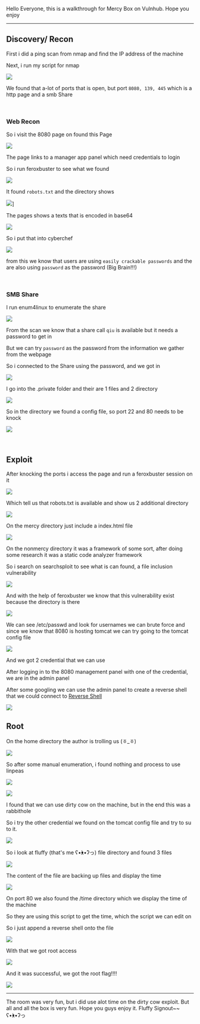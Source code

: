 Hello Everyone, this is a walkthrough for Mercy Box on Vulnhub. Hope you enjoy 

-------

## Discovery/ Recon 

First i did a ping scan from nmap and find the IP address of the machine

Next, i run my script for nmap 


![](https://i.imgur.com/qIOOWVj.png)


We found that a-lot of ports that is open, but port `8080, 139, 445` which is  a http page and a smb Share


<br>

### Web Recon

So i visit the 8080 page on found this Page

![](https://i.imgur.com/wn57KuA.png)


The page links to a manager app panel which need credentials to login 

So i run feroxbuster to see what we found


![](https://i.imgur.com/6BiwTIw.png)


It found `robots.txt` and the directory shows 


![](https://i.imgur.com/O54EhRL.png)]


The pages shows a texts that is encoded in base64


![](https://i.imgur.com/mkj3DtT.png)


So i put that into cyberchef 

![](https://i.imgur.com/trjQ3Cr.png)


from this we know that users are using `easily crackable passwords` and the are also using `password` as the password (Big Brain!!!) 

<br>



### SMB Share

I run enum4linux to enumerate the share


![](https://i.imgur.com/sm1boQg.png)


From the scan we know that a share call `qiu` is available but it needs a password to get in

But we can try `password` as the password from the information we gather from the webpage

So i connected to the Share using the password, and we got in

![](https://i.imgur.com/WHP7eBf.png)


I go into the .private folder and their are 1 files and 2 directory

![](https://i.imgur.com/wgfqIzo.png)


So in the directory we found a config file, so port 22 and 80 needs to be knock


![](https://i.imgur.com/aP27DYX.png)


<br>


## Exploit

After knocking the ports i access the page and run a feroxbuster session on it


![](https://i.imgur.com/iYo9mwN.png)


Which tell us that robots.txt is available and show us 2 additional directory 


![](https://i.imgur.com/n1fr7pR.png)


On the mercy directory just include a index.html file


![](https://i.imgur.com/0YGSStO.png)


On the nonmercy directory it was a framework of some sort, after doing some research it was a static code analyzer framework

So i search on searchsploit to see what is can found, a file inclusion vulnerability 

![](https://i.imgur.com/cRDHZGX.png)


And with the help of feroxbuster we know that this vulnerability exist because the directory is there 


![](https://i.imgur.com/5mjkAmd.png)


We can see /etc/passwd and look for usernames we can brute force and since we know that 8080 is hosting tomcat we can try going to the tomcat config file


![](https://i.imgur.com/8qjeZAi.png)


And we got 2 credential that we can use 

After logging in to the 8080 management panel  with one of the credential, we are in the admin panel

After some googling we can use the admin panel to create a reverse shell that we could connect to [Reverse Shell](https://github.com/mgeeky/tomcatWarDeployer) 


![](https://i.imgur.com/oZtyhed.png)

## Root 

On the home directory the author is trolling us (ㆆ_ㆆ)


![](https://i.imgur.com/Cb7mO3c.png)


So after some manual enumeration, i found nothing and process to use linpeas


![](https://i.imgur.com/UX6qa9S.png)



![](https://i.imgur.com/lr20Et2.png)


I found that we can use dirty cow on the machine, but in the end this was a rabbithole 

So i try the other credential we found on the tomcat config file and try to su to it. 

![](https://i.imgur.com/hrLawMQ.png)


So i look at fluffy (that's me ʕ•́ᴥ•̀ʔっ) file directory and found 3 files 


![](https://i.imgur.com/wtm14NH.png)


The content of the file are backing up files and display the time


![](https://i.imgur.com/kmkKgiP.png)


On port 80 we also found the /time directory which we display the time of the machine

So they are using this script to get the time, which the script we can edit on 

So i just append a reverse shell onto the file

![](https://i.imgur.com/aWzP9wZ.png)


With that we got root access


![](https://i.imgur.com/PkbgtoT.png)


And it was successful, we got the root flag!!!!

![](https://i.imgur.com/X1ymHZq.png)

----

The room was very fun, but i did use alot time on the dirty cow exploit. But all and all the box is very fun. Hope you guys enjoy it. Fluffy Signout~~ ʕ•́ᴥ•̀ʔっ 


